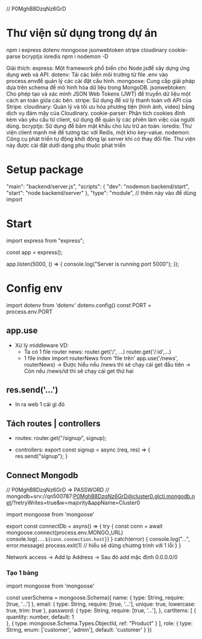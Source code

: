 // P0MghB8DzqNz6GrD

# Thư viện sử dụng trong dự án

npm i express dotenv mongoose jsonwebtoken stripe cloudinary cookie-parse bcryptjs ioredis
npm i nodemon -D

Giải thích:
express: Một framework phổ biến cho Node.jsđể xây dựng ứng dụng web và API.
dotenv: Tải các biến môi trường từ file .env vào process.envđể quản lý các cài đặt cấu hình.
mongoose: Cung cấp giải pháp dựa trên schema để mô hình hóa dữ liệu trong MongoDB.
jsonwebtoken: Cho phép tạo và xác minh JSON Web Tokens (JWT) để truyền dữ liệu một cách an toàn giữa các bên.
stripe: Sử dụng để xử lý thanh toán với API của Stripe.
cloudinary: Quản lý và tối ưu hóa phương tiện (hình ảnh, video) bằng dịch vụ đám mây của Cloudinary.
cookie-parser: Phân tích cookies đính kèm vào yêu cầu từ client, sử dụng để quản lý các phiên làm việc của người dùng.
bcryptjs: Sử dụng để băm mật khẩu cho lưu trữ an toàn.
ioredis: Thư viện client mạnh mẽ để tương tác với Redis, một kho key-value.
nodemon: Công cụ phát triển tự động khởi động lại server khi có thay đổi file. Thư viện này được cài đặt dưới dạng phụ thuộc phát triển 

# Setup package

"main": "backend/server.js",
"scripts": {
    "dev": "nodemon backend/start",
    "start": "node backend/server"
},
"type": "module", // thêm này vào để dùng import

# Start

import express from "express";

const app = express();

app.listen(5000, () => {
  console.log("Server is running port 5000");
});

# Config env

import dotenv from 'dotenv'
dotenv.config()
const PORT = process.env.PORT

## app.use

- Xử lý middleware
VD: 
    - Ta có 1 file router news:
        router.get('/', ...)
        router.get('/:id',...)
    - 1 file index
        import routerNews from 'file trên'
        app.use('/news', routerNews)
-> Được hiểu nếu /news thì sẽ chạy cái get đầu tiên
-> Còn nếu /news/id thì sẽ chạy cái get thứ hai

## res.send('...')

- In ra web 1 cái gì đó

## Tách routes | controllers

- routes:
router.get("/signup", signup);

- controllers:
export const signup = async (req, res) => {
    res.send("signup");
}

## Connect Mongodb

// P0MghB8DzqNz6GrD => PASSWORD
// mongodb+srv://qn500787:P0MghB8DzqNz6GrD@cluster0.glcti.mongodb.net/?retryWrites=true&w=majority&appName=Cluster0

import mongoose from 'mongoose'

export const connectDb = asyns() => {
    try {
        const conn = await mongoose.connect(process.env.MONGO_URL)
        console.log(`...${conn.connection.host}`)
    } catch(error) {
        console.log("...", error.message)
        process.exit(1) // hiểu sẽ dừng chương trình với 1 lỗi
    }
}

Network access -> Add Ip Address -> Sau đó add mặc định 0.0.0.0/0

### Tạo 1 bảng

import mongoose from 'mongoose'

const userSchema = mongoose.Schema({
    name: {
        type: String,
        require: [true, '...']
    },
    email: {
        type: String,
        require: [true, '...'],
        unique: true,
        lowercase: true,
        trim: true
    },
    password: {
        type: String,
        require: [true, '...'],
    },
    cartItems: [
        {
            quantity: number,
            default: 1    
        },
        {
            type: mongoose.Schema.Types.ObjectId,
            ref: "Product"
        }
    ],
    role: {
        type: String,
        enum: ['customer', 'admin'],
        default: 'customer'
    } 
})